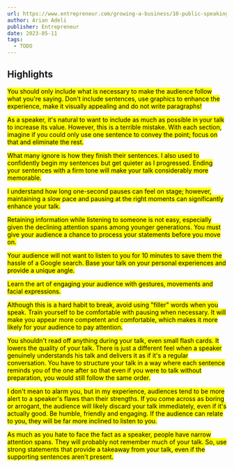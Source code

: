 ```yaml
---
url: https://www.entrepreneur.com/growing-a-business/10-public-speaking-hacks-i-learned-from-my-ted-talk/450960
author: Arian Adeli
publisher: Entrepreneur
date: 2023-05-11
tags:
  - TODO
---
```


## Highlights
<mark>You should only include what is necessary to make the audience follow what you're saying. Don't include sentences, use graphics to enhance the experience, make it visually appealing and do not write paragraphs!</mark>

<mark>As a speaker, it's natural to want to include as much as possible in your talk to increase its value. However, this is a terrible mistake. With each section, imagine if you could only use one sentence to convey the point; focus on that and eliminate the rest.</mark>

<mark>What many ignore is how they finish their sentences. I also used to confidently begin my sentences but get quieter as I progressed. Ending your sentences with a firm tone will make your talk considerably more memorable.</mark>

<mark>I understand how long one-second pauses can feel on stage; however, maintaining a slow pace and pausing at the right moments can significantly enhance your talk.</mark>

<mark>Retaining information while listening to someone is not easy, especially given the declining attention spans among younger generations. You must give your audience a chance to process your statements before you move on.</mark>

<mark>Your audience will not want to listen to you for 10 minutes to save them the hassle of a Google search. Base your talk on your personal experiences and provide a unique angle.</mark>

<mark>Learn the art of engaging your audience with gestures, movements and facial expressions.</mark>

<mark>Although this is a hard habit to break, avoid using "filler" words when you speak. Train yourself to be comfortable with pausing when necessary. It will make you appear more competent and comfortable, which makes it more likely for your audience to pay attention.</mark>

<mark>You shouldn't read off anything during your talk, even small flash cards. It lowers the quality of your talk. There is just a different feel when a speaker genuinely understands his talk and delivers it as if it's a regular conversation. You have to structure your talk in a way where each sentence reminds you of the one after so that even if you were to talk without preparation, you would still follow the same order.</mark>

<mark>I don't mean to alarm you, but in my experience, audiences tend to be more alert to a speaker's flaws than their strengths. If you come across as boring or arrogant, the audience will likely discard your talk immediately, even if it's actually good. Be humble, friendly and engaging. If the audience can relate to you, they will be far more inclined to listen to you.</mark>

<mark>As much as you hate to face the fact as a speaker, people have narrow attention spans. They will probably not remember much of your talk. So, use strong statements that provide a takeaway from your talk, even if the supporting sentences aren't present.</mark>

